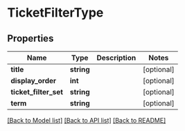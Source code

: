 # TicketFilterType

## Properties
Name | Type | Description | Notes
------------ | ------------- | ------------- | -------------
**title** | **string** |  | [optional] 
**display_order** | **int** |  | [optional] 
**ticket_filter_set** | **string** |  | [optional] 
**term** | **string** |  | [optional] 

[[Back to Model list]](../README.md#documentation-for-models) [[Back to API list]](../README.md#documentation-for-api-endpoints) [[Back to README]](../README.md)


